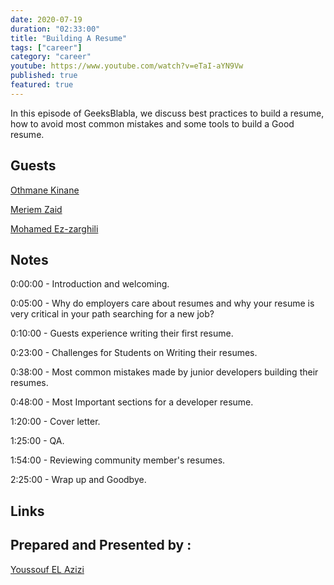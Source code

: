 ```yaml
---
date: 2020-07-19
duration: "02:33:00"
title: "Building A Resume"
tags: ["career"]
category: "career"
youtube: https://www.youtube.com/watch?v=eTaI-aYN9Vw
published: true
featured: true
---
```


In this episode of GeeksBlabla, we discuss best practices to build a resume, how to avoid most common mistakes and some tools to build a Good resume.

## Guests

[Othmane Kinane](https://www.facebook.com/o.kinane/)

[Meriem Zaid](https://twitter.com/_iMeriem)

[Mohamed Ez-zarghili](https://twitter.com/ezzarghili)

## Notes

0:00:00 - Introduction and welcoming.

0:05:00 - Why do employers care about resumes and why your resume is very critical in your path searching for a new job?

0:10:00 - Guests experience writing their first resume.

0:23:00 - Challenges for Students on Writing their resumes.

0:38:00 - Most common mistakes made by junior developers building their resumes.

0:48:00 - Most Important sections for a developer resume.

1:20:00 - Cover letter.

1:25:00 - QA.

1:54:00 - Reviewing community member's resumes.

2:25:00 - Wrap up and Goodbye.

## Links

## Prepared and Presented by :

[Youssouf EL Azizi](https://elazizi.com)
